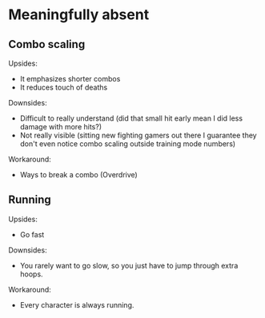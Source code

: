 # Meaningfully absent

## Combo scaling

Upsides:
- It emphasizes shorter combos
- It reduces touch of deaths

Downsides:
- Difficult to really understand (did that small hit early mean I did less damage with more hits?)
- Not really visible (sitting new fighting gamers out there I guarantee they don't even notice combo scaling outside training mode numbers)

Workaround:
- Ways to break a combo (Overdrive)


## Running

Upsides:
- Go fast

Downsides:
- You rarely want to go slow, so you just have to jump through extra hoops.

Workaround:
- Every character is always running.